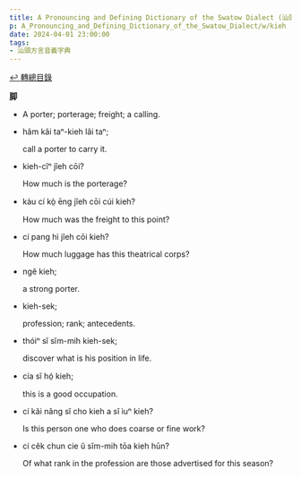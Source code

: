 ```yaml
---
title: A Pronouncing and Defining Dictionary of the Swatow Dialect (汕頭方言音義字典) / kieh
p: A_Pronouncing_and_Defining_Dictionary_of_the_Swatow_Dialect/w/kieh
date: 2024-04-01 23:00:00
tags: 
- 汕頭方言音義字典
---
```


[↩️ 轉總目錄](/A_Pronouncing_and_Defining_Dictionary_of_the_Swatow_Dialect)


**脚**
- A porter; porterage; freight; a calling.

- hâm kâi taⁿ-kieh lâi taⁿ;

  call a porter to carry it.

- kieh-cîⁿ jîeh cōi?

  How much is the porterage?

- kàu cí kò̤ ēng jîeh cōi cúi kieh?

  How much was the freight to this point?

- cí pang hì jîeh cōi kieh?

  How much luggage has this theatrical corps?

- ngĕ kieh;

  a strong porter.

- kieh-sek;

  profession; rank; antecedents.

- thóiⁿ sĭ sĭm-mih kieh-sek;

  discover what is his  position in life.

- cía sĭ hó̤ kieh;

  this is a good occupation.

- cí kâi nâng sĭ cho kieh a sĭ ìuⁿ kieh?

  Is this person one who does coarse or fine work?

- cí cêk chun cie ŭ sĭm-mih tōa kieh hūn?

  Of what rank in the profession are those advertised for this season?